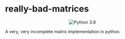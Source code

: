 # really-bad-matrices

<p align="center">
    <img src="https://img.shields.io/badge/Python-3.10-blue.svg" alt="Python 3.9"/>
</p>

A very, very incomplete matrix implementation in python.
